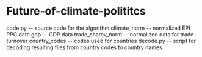 # Future-of-climate-polititcs
code.py -- source code for the algorithm 
climate_norm -- normalized EPI PPC data
gdp -- GDP data
trade_sharev_norm -- normalized data for trade turnover
country_codes -- codes used for countries
decode.py -- script for decoding resulting files from country codes to country names
